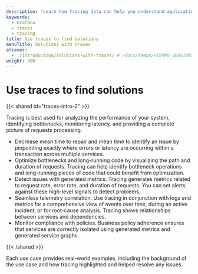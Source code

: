 ```yaml
---
description: "Learn how tracing data can help you understand application insights and performance as well as triaging issues in your services and applications."
keywords:
  - Grafana
  - traces
  - tracing
title: Use traces to find solutions
menuTitle: Solutions with traces
aliases:
  - ./introduction/solutions-with-traces/ # /docs/tempo/<TEMPO_VERSION>/introduction/solutions-with-traces/
weight: 300
---
```


# Use traces to find solutions

{{< shared id="traces-intro-2" >}}

Tracing is best used for analyzing the performance of your system, identifying bottlenecks, monitoring latency, and providing a complete picture of requests processing.

* Decrease mean time to repair and mean time to identify an issue by pinpointing exactly where errors or latency are occurring within a transaction across multiple services.
* Optimize bottlenecks and long-running code by visualizing the path and duration of requests. Tracing can help identify bottleneck operations and long-running pieces of code that could benefit from optimization.
* Detect issues with generated metrics. Tracing generates metrics related to request rate, error rate, and duration of requests. You can set alerts against these high-level signals to detect problems.
* Seamless telemetry correlation. Use tracing in conjunction with logs and metrics for a comprehensive view of events over time, during an active incident, or for root-cause analysis. Tracing shows relationships between services and dependencies.
* Monitor compliance with policies. Business policy adherence ensures that services are correctly isolated using generated metrics and generated service graphs.

{{< /shared >}}

Each use case provides real-world examples, including the background of the use case and how tracing highlighted and helped resolve any issues.